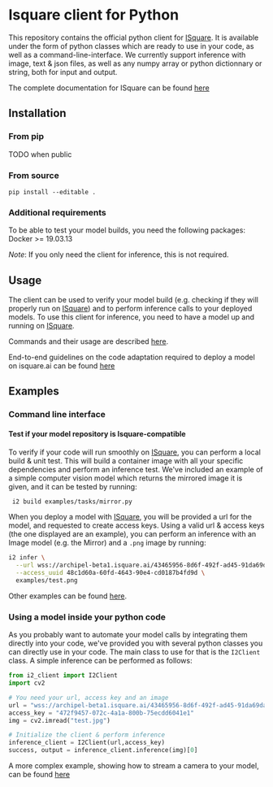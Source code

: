 # Isquare client for Python

This repository contains the official python client for [ISquare](isquare.ai). It is available under the form of python classes which are ready to use in your code, as well as a command-line-interface. We currently support inference with image, text & json files, as well as any numpy array or python dictionnary or string, both for input and output. 

The complete documentation for ISquare can be found [here](docs.isquare.ai)

## Installation

### From pip

TODO when public

### From source

```
pip install --editable .
```

### Additional requirements

To be able to test your model builds, you need the following packages:
Docker >= 19.03.13

_Note_: If you only need the client for inference, this is not required.

## Usage
The client can be used to verify your model build (e.g. checking if they will properly run on [ISquare](isquare.ai)) and to perform inference calls to your deployed models. To use this client for inference, you need to have a model up and running on [ISquare](isquare.ai).

Commands and their usage are described [here](docs/commands.md).

End-to-end guidelines on the code adaptation required to deploy a model on isquare.ai can be found [here](docs/isquare_tutorial.md)

## Examples

### Command line interface

#### Test if your model repository is Isquare-compatible
To verify if your code will run smoothly on [ISquare](isquare.ai), you can perform a local build & unit test. This will build a container image with all your specific dependencies and perform an inference test. We've included an example of a simple computer vision model which returns the mirrored image it is given, and it can be tested by running:

```bash
 i2 build examples/tasks/mirror.py
```
When you deploy a model with [ISquare](isquare.ai), you will be provided a url for the model, and requested to create access keys. Using a valid url & access keys (the one displayed are an example), you can perform an inference with an Image model (e.g. the Mirror) and a `.png` image by running:


```bash
i2 infer \
  --url wss://archipel-beta1.isquare.ai/43465956-8d6f-492f-ad45-91da69da44d0 \
  --access_uuid 48c1d60a-60fd-4643-90e4-cd0187b4fd9d \
  examples/test.png
```
Other examples can be found [here](docs/getting_started.md).

### Using a model inside your python code
As you probably want to automate your model calls by integrating them directly into your code, we've provided you with several python classes you can directly use in your code. The main class to use for that is the `I2Client` class. A simple inference can be performed as follows:

```python
from i2_client import I2Client
import cv2

# You need your url, access key and an image
url = "wss://archipel-beta1.isquare.ai/43465956-8d6f-492f-ad45-91da69da44d0"
access_key = "472f9457-072c-4a1a-800b-75ecdd6041e1"
img = cv2.imread("test.jpg")

# Initialize the client & perform inference
inference_client = I2Client(url,access_key)
success, output = inference_client.inference(img)[0]
```

A more complex example, showing how to stream a camera to your model, can be found [here](examples/webcam_stream.py)

